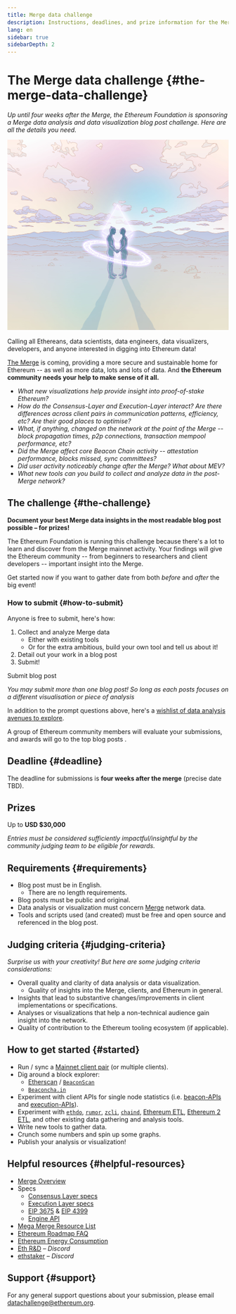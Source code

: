 ```yaml
---
title: Merge data challenge
description: Instructions, deadlines, and prize information for the Merge data challenge
lang: en
sidebar: true
sidebarDepth: 2
---
```


# The Merge data challenge {#the-merge-data-challenge}

_Up until four weeks after the Merge, the Ethereum Foundation is sponsoring a Merge data analysis and data visualization blog post challenge. Here are all the details you need._

<Divider />

![Two people holding hands in field with ethereum logo](./merge-data-challenge.jpg)

Calling all Ethereans, data scientists, data engineers, data visualizers, developers, and anyone interested in digging into Ethereum data!

[The Merge](https://ethereum.org/en/upgrades/merge/) is coming, providing a more secure and sustainable home for Ethereum -- as well as more data, lots and lots of data. And **the Ethereum community needs your help to make sense of it all.**

- _What new visualizations help provide insight into proof-of-stake Ethereum?_
- _How do the Consensus-Layer and Execution-Layer interact? Are there differences across client pairs in communication patterns, efficiency, etc? Are their good places to optimise?_
- _What, if anything, changed on the network at the point of the Merge -- block propagation times, p2p connections, transaction mempool performance, etc?_
- _Did the Merge affect core Beacon Chain activity -- attestation performance, blocks missed, sync committees?_
- _Did user activity noticeably change after the Merge? What about MEV?_
- _What new tools can you build to collect and analyze data in the post-Merge network?_

## The challenge {#the-challenge}

**Document your best Merge data insights in the most readable blog post possible – for prizes!**

The Ethereum Foundation is running this challenge because there's a lot to learn and discover from the Merge mainnet activity. Your findings will give the Ethereum community -- from beginners to researchers and client developers -- important insight into the Merge.

Get started now if you want to gather date from both _before_ and _after_ the big event!

 <Emoji text=":rocket:" size={1} />

### How to submit {#how-to-submit}

Anyone is free to submit, here's how:

1.  Collect and analyze Merge data
    - Either with existing tools
    - Or for the extra ambitious, build your own tool and tell us about it!
2.  Detail out your work in a blog post
3.  Submit!

<!-- TODO: link to new submission form -->

<ButtonLink to="https://esp.ethereum.foundation/">Submit blog post</ButtonLink>

_You may submit more than one blog post! So long as each posts focuses on a different visualisation or piece of analysis_

In addition to the prompt questions above, here's a [wishlist of data analysis avenues to explore](https://notes.ethereum.org/@djrtwo/merge-data-comp-wish).

A group of Ethereum community members will evaluate your submissions, and awards will go to the top blog posts <Emoji text=":trophy:" size={1} />.

## Deadline <Emoji text=":alarm_clock:" size={1} /> {#deadline}

The deadline for submissions is **four weeks after the merge** (precise date TBD).

<h2>Prizes <Emoji svg text=":money_with_wings:" /></h2>

Up to **USD $30,000**

_Entries must be considered sufficiently impactful/insightful by the community judging team to be eligible for rewards._

## Requirements {#requirements}

- Blog post must be in English.
  - There are no length requirements.
- Blog posts must be public and original.
- Data analysis or visualization must concern [Merge](https://ethereum.org/en/upgrades/merge/) network data.
- Tools and scripts used (and created) must be free and open source and referenced in the blog post.

## Judging criteria {#judging-criteria}

_Surprise us with your creativity! But here are some judging criteria considerations:_

- Overall quality and clarity of data analysis or data visualization.
  - Quality of insights into the Merge, clients, and Ethereum in general.
- Insights that lead to substantive changes/improvements in client implementations or specifications.
- Analyses or visualizations that help a non-technical audience gain insight into the network.
- Quality of contribution to the Ethereum tooling ecosystem (if applicable).

## How to get started {#started}

<!-- LINK TO mainnet announcement -->

- Run / sync a [Mainnet client pair](https://blog.ethereum.org/) (or multiple clients).
- Dig around a block explorer:
  - [Etherscan](https://etherscan.io/) / [`BeaconScan`](https://beaconscan.com/)
  - [`Beaconcha.in`](https://beaconcha.in/)
- Experiment with client APIs for single node statistics (i.e. [beacon-APIs](https://github.com/ethereum/beacon-APIs) and [execution-APIs](https://github.com/ethereum/execution-apis/)).
- Experiment with [`ethdo`](https://github.com/wealdtech/ethdo), [`rumor`](https://github.com/protolambda/rumor), [`zcli`](https://github.com/protolambda/zcli), [`chaind`](https://github.com/wealdtech/chaind), [Ethereum ETL](https://github.com/blockchain-etl/ethereum-etl), [Ethereum 2 ETL](https://github.com/blockchain-etl/ethereum2-etl), and other existing data gathering and analysis tools.
- Write new tools to gather data.
- Crunch some numbers and spin up some graphs.
- Publish your analysis or visualization!

## Helpful resources {#helpful-resources}

- [Merge Overview](https://ethereum.org/en/upgrades/merge/)
- Specs
  - [Consensus Layer specs](https://github.com/ethereum/consensus-specs)
  - [Execution Layer specs](https://github.com/ethereum/execution-specs)
  - [EIP 3675](https://eips.ethereum.org/EIPS/eip-3675) & [EIP 4399](https://eips.ethereum.org/EIPS/eip-4399)
  - [Engine API](https://github.com/ethereum/execution-apis/blob/main/src/engine/specification.md)
- [Mega Merge Resource List](https://notes.ethereum.org/@MarioHavel/merge-resources)
- [Ethereum Roadmap FAQ](https://github.com/timbeiko/eth-roadmap-faq)
- [Ethereum Energy Consumption](https://ethereum.org/en/energy-consumption/)
- [Eth R&D](https://discord.gg/VmG7Uxc) _– Discord_
- [ethstaker](https://invite.gg/ethstaker) _– Discord_

## Support {#support}

For any general support questions about your submission, please email [datachallenge@ethereum.org](mailto:datachallenge@ethereum.org).
